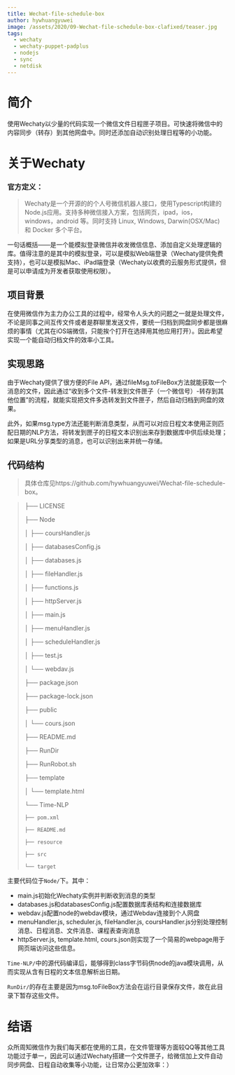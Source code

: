 ```yaml
---
title: Wechat-file-schedule-box
author: hywhuangyuwei
image: /assets/2020/09-Wechat-file-schedule-box-clafixed/teaser.jpg
tags:
  - wechaty
  - wechaty-puppet-padplus
  - nodejs
  - sync
  - netdisk
---
```


# 简介

使用Wechaty以少量的代码实现一个微信文件日程匣子项目。可快速将微信中的内容同步（转存）到其他网盘中。同时还添加自动识别处理日程等的小功能。

# 关于Wechaty

### 官方定义：

> Wechaty是一个开源的的个人号微信机器人接口，使用Typescript构建的Node.js应用。支持多种微信接入方案，包括网页，ipad，ios，windows，android 等。同时支持 Linux, Windows, Darwin(OSX/Mac) 和 Docker 多个平台。

一句话概括——是一个能模拟登录微信并收发微信信息、添加自定义处理逻辑的库。值得注意的是其中的模拟登录，可以是模拟Web端登录（Wechaty提供免费支持），也可以是模拟Mac、iPad端登录（Wechaty以收费的云服务形式提供，但是可以申请成为开发者获取使用权限）。

## 项目背景

在使用微信作为主力办公工具的过程中，经常令人头大的问题之一就是处理文件，不论是同事之间互传文件或者是群聊里发送文件，要统一归档到网盘同步都是很麻烦的事情（尤其在iOS端微信，只能挨个打开在选择用其他应用打开）。因此希望实现一个能自动归档文件的效率小工具。

## 实现思路

由于Wechaty提供了很方便的File API，通过fileMsg.toFileBox方法就能获取一个消息的文件，因此通过“收到多个文件-转发到文件匣子（一个微信号）-转存到其他位置”的流程，就能实现把文件多选转发到文件匣子，然后自动归档到网盘的效果。

此外，如果msg.type方法还能判断消息类型，从而可以对应日程文本使用正则匹配日期的NLP方法，将转发到匣子的日程文本识别出来存到数据库中供后续处理；如果是URL分享类型的消息，也可以识别出来并统一存储。

## 代码结构

> 具体仓库见https://github.com/hywhuangyuwei/Wechat-file-schedule-box。



> ├── LICENSE
> 
> ├── Node
> 
> │   ├── coursHandler.js
> 
> │   ├── databasesConfig.js
> 
> │   ├── databases.js
> 
> │   ├── fileHandler.js
> 
> │   ├── functions.js
> 
> │   ├── httpServer.js
> 
> 
> │   ├── main.js
> 
> │   ├── menuHandler.js
> 
> │   ├── scheduleHandler.js
> 
> 
> 
> │   ├── test.js
> 
> 
> │   └── webdav.js
> 
> ├── package.json
> 
> ├── package-lock.json
> 
> ├── public
> 
> │   └── cours.json
> 
> 
> ├── README.md
> 
> ├── RunDir
> 
> ├── RunRobot.sh
> 
> ├── template
> 
> │   └── template.html
> 
> └── Time-NLP
> 
>     ├── pom.xml
> 
>     ├── README.md
> 
>     ├── resource
> 
>     ├── src
> 
>     └── target

主要代码位于`Node/`下。其中：

- main.js初始化Wechaty实例并判断收到消息的类型
- databases.js和databasesConfig.js配置数据库表结构和连接数据库
- webdav.js配置node的webdav模块，通过Webdav连接到个人网盘
- menuHandler.js, scheduler.js, fileHandler.js, coursHandler.js分别处理控制消息、日程消息、文件消息、课程表查询消息
- httpServer.js, template.html, cours.json则实现了一个简易的webpage用于网页端访问这些信息。

`Time-NLP/`中的源代码编译后，能够得到class字节码供node的java模块调用，从而实现从含有日程的文本信息解析出日期。

`RunDir/`的存在主要是因为msg.toFileBox方法会在运行目录保存文件，故在此目录下暂存这些文件。

# 结语

众所周知微信作为我们每天都在使用的工具，在文件管理等方面较QQ等其他工具功能过于单一，因此可以通过Wechaty搭建一个文件匣子，给微信加上文件自动同步网盘、日程自动收集等小功能，让日常办公更加效率：）
